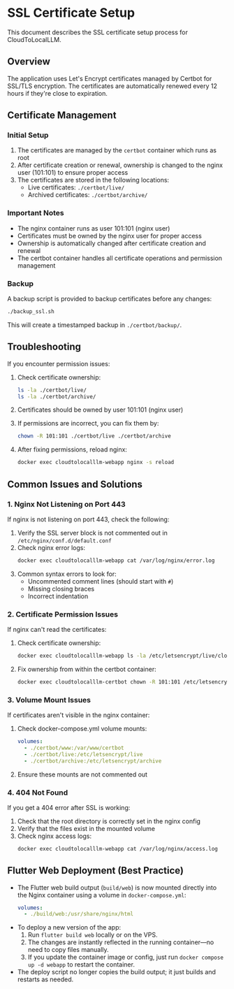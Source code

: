 # SSL Certificate Setup

This document describes the SSL certificate setup process for CloudToLocalLLM.

## Overview

The application uses Let's Encrypt certificates managed by Certbot for SSL/TLS encryption. The certificates are automatically renewed every 12 hours if they're close to expiration.

## Certificate Management

### Initial Setup

1. The certificates are managed by the `certbot` container which runs as root
2. After certificate creation or renewal, ownership is changed to the nginx user (101:101) to ensure proper access
3. The certificates are stored in the following locations:
   - Live certificates: `./certbot/live/`
   - Archived certificates: `./certbot/archive/`

### Important Notes

- The nginx container runs as user 101:101 (nginx user)
- Certificates must be owned by the nginx user for proper access
- Ownership is automatically changed after certificate creation and renewal
- The certbot container handles all certificate operations and permission management

### Backup

A backup script is provided to backup certificates before any changes:

```bash
./backup_ssl.sh
```

This will create a timestamped backup in `./certbot/backup/`.

## Troubleshooting

If you encounter permission issues:

1. Check certificate ownership:
   ```bash
   ls -la ./certbot/live/
   ls -la ./certbot/archive/
   ```

2. Certificates should be owned by user 101:101 (nginx user)

3. If permissions are incorrect, you can fix them by:
   ```bash
   chown -R 101:101 ./certbot/live ./certbot/archive
   ```

4. After fixing permissions, reload nginx:
   ```bash
   docker exec cloudtolocalllm-webapp nginx -s reload
   ```

## Common Issues and Solutions

### 1. Nginx Not Listening on Port 443

If nginx is not listening on port 443, check the following:

1. Verify the SSL server block is not commented out in `/etc/nginx/conf.d/default.conf`
2. Check nginx error logs:
   ```bash
   docker exec cloudtolocalllm-webapp cat /var/log/nginx/error.log
   ```
3. Common syntax errors to look for:
   - Uncommented comment lines (should start with `#`)
   - Missing closing braces
   - Incorrect indentation

### 2. Certificate Permission Issues

If nginx can't read the certificates:

1. Check certificate ownership:
   ```bash
   docker exec cloudtolocalllm-webapp ls -la /etc/letsencrypt/live/cloudtolocalllm.online/
   ```

2. Fix ownership from within the certbot container:
   ```bash
   docker exec cloudtolocalllm-certbot chown -R 101:101 /etc/letsencrypt/live /etc/letsencrypt/archive
   ```

### 3. Volume Mount Issues

If certificates aren't visible in the nginx container:

1. Check docker-compose.yml volume mounts:
   ```yaml
   volumes:
     - ./certbot/www:/var/www/certbot
     - ./certbot/live:/etc/letsencrypt/live
     - ./certbot/archive:/etc/letsencrypt/archive
   ```

2. Ensure these mounts are not commented out

### 4. 404 Not Found

If you get a 404 error after SSL is working:

1. Check that the root directory is correctly set in the nginx config
2. Verify that the files exist in the mounted volume
3. Check nginx access logs:
   ```bash
   docker exec cloudtolocalllm-webapp cat /var/log/nginx/access.log
   ```

## Flutter Web Deployment (Best Practice)

- The Flutter web build output (`build/web`) is now mounted directly into the Nginx container using a volume in `docker-compose.yml`:
  ```yaml
  volumes:
    - ./build/web:/usr/share/nginx/html
  ```
- To deploy a new version of the app:
  1. Run `flutter build web` locally or on the VPS.
  2. The changes are instantly reflected in the running container—no need to copy files manually.
  3. If you update the container image or config, just run `docker compose up -d webapp` to restart the container.
- The deploy script no longer copies the build output; it just builds and restarts as needed. 